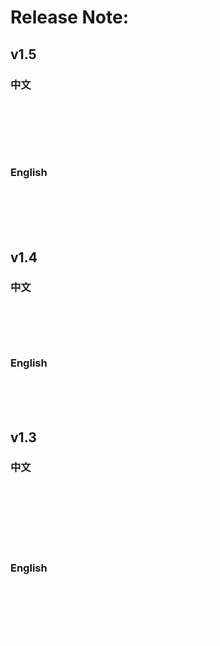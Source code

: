 
# Release Note:
## v1.5
### 中文
<font color=white> 1. 新增转账地址簿功能 </font>  
<font color=white> 2. 新增空投领取功能 </font>  
<font color=white> 3. 新增APP更新内容提示功能 </font>  
<font color=white> 4. 多处UI的修复及改进 </font>  

### English
<font color=white> 1. Add transfer contact book feature </font>  
<font color=white> 2. Add LRN claim airdrop feature </font>  
<font color=white> 3. Add release note display feature </font>  
<font color=white> 4. Fix and improve many UI display features </font>  

## v1.4
### 中文
<font color=white> 1. 实现原生的P2P交易功能（场外交易功能）</font>  
<font color=white> 2. 更加安全及完善的助记词保存功能 </font>  
<font color=white> 3. 多处UI的修复及改进 </font>  

### English
<font color=white> 1. Implement native function of P2P trade feature </font>  
<font color=white> 2. More security mnemonic word processing </font>  
<font color=white> 3. Fix and improve many UI display features </font>  

## v1.3
### 中文
<font color=white>  1. 完善并改进微信第三方登录功能 </font>  
<font color=white>  2. 实现原生的eth <-> weth 的转换功能 </font>  
<font color=white>  3. 完善繁体中文的语言支持 </font>  
<font color=white>  4. 增加首页动画效果 </font>  
<font color=white>  5. 多处UI的修复及改进 </font>  

### English
<font color=white>  1. Improve third party (WeChat) login feature </font>  
<font color=white>  2. Complete native code of convert function </font>  
<font color=white>  3. Improve traditional Chinese language support </font>  
<font color=white>  4. Add Logo animation to splash screen </font>  
<font color=white>  5. Fix and improve many UI display features </font>  


